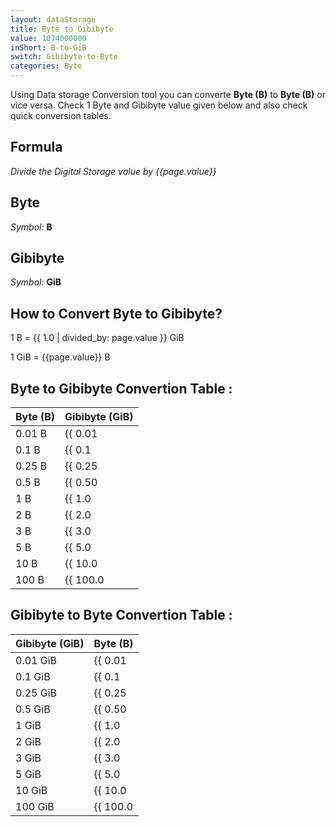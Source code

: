 ```yaml
---
layout: dataStorage
title: Byte to Gibibyte
value: 1074000000
inShort: B-to-GiB
switch: Gibibyte-to-Byte
categories: Byte
---
```


Using Data storage Conversion tool you can converte **Byte (B)** to **Byte (B)** or vice versa. Check 1 Byte and Gibibyte value given below and also check quick conversion tables.

## Formula
*Divide the Digital Storage value by {{page.value}}*

## Byte
*Symbol:* **B**

## Gibibyte
*Symbol:* **GiB**

## How to Convert Byte to Gibibyte?

1 B = {{ 1.0 | divided_by: page.value }} GiB

1 GiB = {{page.value}} B


## Byte to Gibibyte Convertion Table :

| Byte (B) | Gibibyte (GiB) |
| ---- | ---- |
| 0.01 B | {{ 0.01 | divided_by: page.value | round: 12 }} GiB |
| 0.1 B | {{ 0.1 | divided_by: page.value | round: 12 }} GiB |
| 0.25 B | {{ 0.25 | divided_by: page.value | round: 12 }} GiB |
| 0.5 B | {{ 0.50 | divided_by: page.value | round: 12 }} GiB |
| 1 B | {{ 1.0 | divided_by: page.value | round: 12 }} GiB |
| 2 B | {{ 2.0 | divided_by: page.value | round: 12 }} GiB |
| 3 B | {{ 3.0 | divided_by: page.value | round: 12 }} GiB |
| 5 B | {{ 5.0 | divided_by: page.value | round: 12 }} GiB |
| 10 B | {{ 10.0 | divided_by: page.value | round: 12 }} GiB |
| 100 B | {{ 100.0 | divided_by: page.value | round: 12 }} GiB |

## Gibibyte to Byte Convertion Table :

| Gibibyte (GiB) | Byte (B) |
| ---- | ---- |
| 0.01 GiB | {{ 0.01 | times: page.value | round: 12 }} B |
| 0.1 GiB | {{ 0.1 | times: page.value | round: 12 }} B |
| 0.25 GiB | {{ 0.25 | times: page.value | round: 12 }} B |
| 0.5 GiB | {{ 0.50 | times: page.value | round: 12 }} B |
| 1 GiB | {{ 1.0 | times: page.value | round: 12 }} B |
| 2 GiB | {{ 2.0 | times: page.value | round: 12 }} B |
| 3 GiB | {{ 3.0 | times: page.value | round: 12 }} B |
| 5 GiB | {{ 5.0 | times: page.value | round: 12 }} B |
| 10 GiB | {{ 10.0 | times: page.value | round: 12 }} B |
| 100 GiB | {{ 100.0 | times: page.value | round: 12 }} B |


<script>
document.getElementById('selectInput')[1].selected = true
document.getElementById('selectOutput')[13].selected = true
</script>
